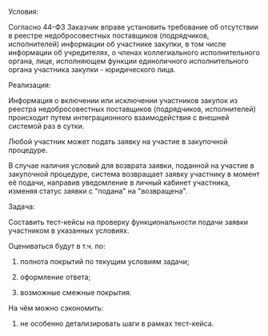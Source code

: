 Условия:

Согласно 44-ФЗ Заказчик вправе установить требование об отсутствии в реестре недобросовестных поставщиков (подрядчиков, исполнителей) информации об участнике закупки, в том числе информации об учредителях, о членах коллегиального исполнительного органа, лице, исполняющем функции единоличного исполнительного органа участника закупки - юридического лица.

Реализация:

Информация о включении или исключении участников закупок из реестра недобросовестных поставщиков (подрядчиков, исполнителей) происходит путем интеграционного взаимодействия с внешней системой раз в сутки.

Любой участник может подать заявку на участие в закупочной процедуре.

В случае наличия условий для возврата заявки, поданной на участие в закупочной процедуре, система возвращает заявку участнику в момент её подачи, направив уведомление в личный кабинет участника, изменяя статус заявки с "подана" на "возвращена".

Задача:

Составить тест-кейсы на проверку функциональности подачи заявки участником в указанных условиях.

Оцениваться будут в т.ч. по:

1) полнота покрытий по текущим условиям задачи;

2) оформление ответа;

3) возможные смежные покрытия.

На чём можно сэкономить:

1) не особенно детализировать шаги в рамках тест-кейса.
